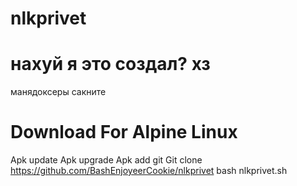 # nlkprivet
# нахуй я это создал? хз
манядоксеры сакните
# Download For Alpine Linux
Apk update
Apk upgrade
Apk add git
Git clone https://github.com/BashEnjoyeerCookie/nlkprivet
bash nlkprivet.sh
